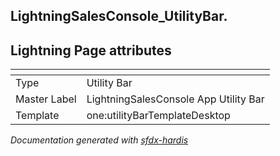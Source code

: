 ## LightningSalesConsole_UtilityBar.

## Lightning Page attributes

|<!-- -->|<!-- -->|
|:---|:---|
|Type| Utility Bar|
|Master Label|LightningSalesConsole App Utility Bar|
|Template|one:utilityBarTemplateDesktop|




<!-- Page description -->


_Documentation generated with [sfdx-hardis](https://sfdx-hardis.cloudity.com)_
